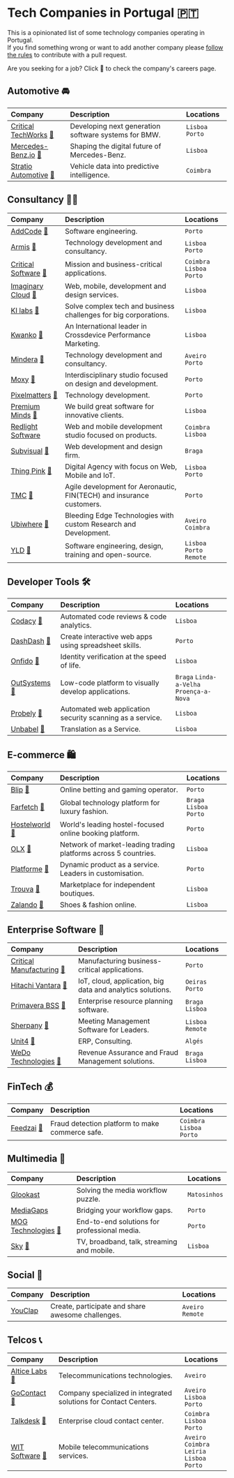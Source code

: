# Tech Companies in Portugal :portugal:

This is a opinionated list of some technology companies operating in Portugal.  
If you find something wrong or want to add another company please [follow the rules](CONTRIBUTING.md) to contribute with a pull request.

Are you seeking for a job? Click :rocket: to check the company's careers page.


## Automotive :oncoming_automobile:

| Company | Description | Locations |
| :------ | :---------- | :-------- |
| [Critical TechWorks](https://www.criticaltechworks.com/) [:rocket:](https://www.criticaltechworks.com/#openroll) | Developing next generation software systems for BMW. | `Lisboa` `Porto` |
| [Mercedes-Benz.io](https://www.mercedes-benz.io) [:rocket:](https://www.mercedes-benz.io/jobs) | Shaping the digital future of Mercedes-Benz. | `Lisboa` |
| [Stratio Automotive](https://stratioautomotive.com) [:rocket:](https://stratio.workable.com) | Vehicle data into predictive intelligence. | `Coimbra` |


## Consultancy :man_office_worker:

| Company | Description | Locations |
| :------ | :---------- | :-------- |
| [AddCode](https://addcode-io.breezy.hr) [:rocket:](https://addcode-io.breezy.hr/#positions) | Software engineering. | `Porto` |
| [Armis](http://www.armisgroup.com/) [:rocket:](http://www.armisgroup.com/ofertas-de-trabalho/) | Technology development and consultancy. | `Lisboa` `Porto` |
| [Critical Software](https://www.criticalsoftware.com) [:rocket:](https://www.criticalsoftware.com/careers) | Mission and business-critical applications. | `Coimbra` `Lisboa`<br>`Porto` |
| [Imaginary Cloud](https://www.imaginarycloud.com) [:rocket:](https://www.imaginarycloud.com/careers) | Web, mobile, development and design services. | `Lisboa` |
| [KI labs](https://ki-labs.com/) [:rocket:](https://ki-labs.com/careers/) | Solve complex tech and business challenges for big corporations. | `Lisboa` |
| [Kwanko](https://kwanko.com/) [:rocket:](https://www.kwanko.com/en/careers-join-kwanko-group-check-out-our-job-offers/#offres) | An International leader in Crossdevice Performance Marketing. | `Lisboa` |
| [Mindera](https://mindera.com) [:rocket:](https://mindera.com/#we-are-hiring) | Technology development and consultancy. | `Aveiro` `Porto` |
| [Moxy](https://moxy.studio) [:rocket:](https://moxy.studio/team#join-the-team) | Interdisciplinary studio focused on design and development. | `Porto` |
| [Pixelmatters](http://pixelmatters.com) [:rocket:](http://pixelmatters.com/jobs/) | Technology development. | `Porto` |
| [Premium Minds](https://www.premium-minds.com/) [:rocket:](https://join.premium-minds.com/) | We build great software for innovative clients. | `Lisboa` |
| [Redlight Software](https://weareredlight.com) | Web and mobile development studio focused on products. | `Coimbra` `Lisboa` |
| [Subvisual](https://subvisual.co/) [:rocket:](https://subvisual.co/company/join-us/) | Web development and design firm. | `Braga` |
| [Thing Pink](http://www.thing-pink.pt) [:rocket:](http://www.thing-pink.pt/joinus) | Digital Agency with focus on Web, Mobile and IoT. | `Lisboa` `Porto` |
| [TMC](https://tmc-employeneurship.com/) [:rocket:](https://www.linkedin.com/company/tmcspain/jobs/) | Agile development for Aeronautic, FIN(TECH) and insurance customers. | `Porto` |
| [Ubiwhere](https://ubiwhere.com) [:rocket:](https://www.ubiwhere.com/en/careers) | Bleeding Edge Technologies with custom Research and Development. | `Aveiro` `Coimbra` |
| [YLD](https://www.yld.io/) [:rocket:](https://www.yld.io/join-us/) | Software engineering, design, training and open-source. | `Lisboa` `Porto`<br>`Remote` |


## Developer Tools :hammer_and_wrench:

| Company | Description | Locations |
| :------ | :---------- | :-------- |
| [Codacy](https://www.codacy.com) [:rocket:](https://www.codacy.com/careers) | Automated code reviews & code analytics. | `Lisboa` |
| [DashDash](https://dashdash.com) [:rocket:](https://github.com/dashdash/hiring) | Create interactive web apps using spreadsheet skills. | `Porto` |
| [Onfido](https://www.onfido.com) [:rocket:](https://onfido.com/jobs/) | Identity verification at the speed of life. | `Lisboa` |
| [OutSystems](https://www.outsystems.com) [:rocket:](https://www.outsystems.com/company/careers/) | Low-code platform to visually develop applications. | `Braga` `Linda-a-Velha`<br>`Proença-a-Nova` |
| [Probely](https://probely.com) [:rocket:](https://careers.probely.com) | Automated web application security scanning as a service. | `Lisboa` |
| [Unbabel](https://unbabel.com) [:rocket:](https://unbabel.com/careers/) | Translation as a Service. | `Lisboa` |


##  E-commerce :shopping:

| Company | Description | Locations |
| :------ | :---------- | :-------- |
| [Blip](https://blip.pt) [:rocket:](https://blip.pt/jobs/) | Online betting and gaming operator. | `Porto` |
| [Farfetch](https://www.farfetch.com) [:rocket:](https://www.farfetch.com/pt/careers) | Global technology platform for luxury fashion. | `Braga` `Lisboa`<br>`Porto` |
| [Hostelworld](https://www.hostelworld.com/) [:rocket:](http://www.hostelworldgroup.com/careers) | World's leading hostel-focused online booking platform. | `Porto` |
| [OLX](https://www.olxgroup.com) [:rocket:](https://www.olxgroup.com/search/engineering/portugal-lisbon/all-brands) | Network of market-leading trading platforms across 5 countries. | `Lisboa` |
| [Platforme](https://platforme.com) [:rocket:](https://platforme.com/careers) | Dynamic product as a service. Leaders in customisation. | `Porto` |
| [Trouva](https://www.trouva.com) [:rocket:](https://trouva.workable.com/) | Marketplace for independent boutiques. | `Lisboa` |
| [Zalando](http://www.zalando.com) [:rocket:](https://jobs.zalando.com) | Shoes & fashion online. | `Lisboa` |


## Enterprise Software :office:

| Company | Description | Locations |
| :------ | :---------- | :-------- |
| [Critical Manufacturing](https://www.criticalmanufacturing.com) [:rocket:](https://www.criticalmanufacturing.com/en/careers) | Manufacturing business-critical applications. | `Porto` |
| [Hitachi Vantara](https://www.hitachivantara.com/) [:rocket:](https://www.hitachivantara.com/en-us/company/careers.html) | IoT, cloud, application, big data and analytics solutions. | `Oeiras` `Porto` |
| [Primavera BSS](https://pt.primaverabss.com/pt/) [:rocket:](https://pt.primaverabss.com/pt/bolsaempregos/) | Enterprise resource planning software. | `Braga` `Lisboa` |
| [Sherpany](https://www.sherpany.com/) [:rocket:](https://www.sherpany.com/en/careers/) | Meeting Management Software for Leaders. | `Lisboa` `Remote` |
| [Unit4](https://www.unit4.com/) [:rocket:](https://www.careers.unit4.com/) | ERP, Consulting. | `Algés` |
| [WeDo Technologies](https://www.wedotechnologies.com/) [:rocket:](https://www.wedotechnologies.com/en/careers/) | Revenue Assurance and Fraud Management solutions. | `Braga` `Lisboa` |


## FinTech :moneybag:

| Company | Description | Locations |
| :------ | :---------- | :-------- |
| [Feedzai](https://feedzai.com) [:rocket:](https://careers.feedzai.com) | Fraud detection platform to make commerce safe. | `Coimbra` `Lisboa`<br>`Porto` |


## Multimedia :movie_camera:

| Company | Description | Locations |
| :------ | :---------- | :-------- |
| [Glookast](https://www.glookast.com/) | Solving the media workflow puzzle. | `Matosinhos` |
| [MediaGaps](http://www.mediagaps.com/) | Bridging your workflow gaps. | `Porto` |
| [MOG Technologies](https://www.mog-technologies.com) [:rocket:](https://www.mog-technologies.com/careers-at-mog/) | End-to-end solutions for professional media. | `Porto` |
| [Sky](https://www.sky.com) [:rocket:](https://careers.sky.com) | TV, broadband, talk, streaming and mobile. | `Lisboa` |


## Social :couple:

| Company | Description | Locations |
| :------ | :---------- | :-------- |
| [YouClap](https://youclap.tech) | Create, participate and share awesome challenges. | `Aveiro` `Remote` |


## Telcos :telephone_receiver:

| Company | Description | Locations |
| :------ | :---------- | :-------- |
| [Altice Labs](http://www.alticelabs.com/pt/) [:rocket:](http://www.alticelabs.com/pt/candidaturas.html) | Telecommunications technologies. | `Aveiro` |
| [GoContact](https://www.gocontact.pt/) [:rocket:](https://www.gocontact.pt/recrutamento/) | Company specialized in integrated solutions for Contact Centers. | `Aveiro` `Lisboa`<br>`Porto`|
| [Talkdesk](https://www.talkdesk.com) [:rocket:](https://www.talkdesk.com/careers/) | Enterprise cloud contact center. | `Coimbra` `Lisboa`<br>`Porto` |
| [WIT Software](https://www.wit-software.com) [:rocket:](https://www.wit-software.com/careers/) | Mobile telecommunications services. | `Aveiro` `Coimbra`<br>`Leiria` `Lisboa`<br>`Porto` |
